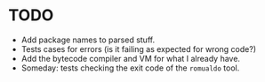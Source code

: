 # TODO

* Add package names to parsed stuff.
* Tests cases for errors (is it failing as expected for wrong code?)
* Add the bytecode compiler and VM for what I already have.
* Someday: tests checking the exit code of the `romualdo` tool.
